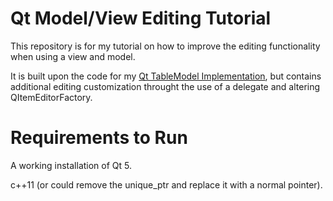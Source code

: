 Qt Model/View Editing Tutorial
============================

This repository is for my tutorial on how to improve the editing functionality when using a view and model.

It is built upon the code for my [Qt TableModel Implementation](https://github.com/Diusrex/qt-tablemodel-implementation), but contains additional editing customization throught the use of a delegate and altering QItemEditorFactory.



Requirements to Run
============================

A working installation of Qt 5.

c++11 (or could remove the unique_ptr and replace it with a normal pointer).
